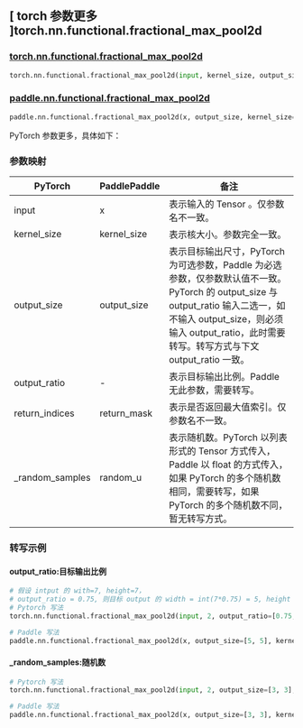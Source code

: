 ## [ torch 参数更多 ]torch.nn.functional.fractional_max_pool2d

### [torch.nn.functional.fractional_max_pool2d](https://pytorch.org/docs/stable/generated/torch.nn.functional.fractional_max_pool2d.html#torch-nn-functional-fractional-max-pool2d)

```python
torch.nn.functional.fractional_max_pool2d(input, kernel_size, output_size=None, output_ratio=None, return_indices=False, _random_samples=None)
```

### [paddle.nn.functional.fractional_max_pool2d](https://www.paddlepaddle.org.cn/documentation/docs/zh/develop/api/paddle/nn/functional/fractional_max_pool2d_cn.html)

```python
paddle.nn.functional.fractional_max_pool2d(x, output_size, kernel_size=None, random_u=None, return_mask=False, name=None)
```

PyTorch 参数更多，具体如下：

### 参数映射

| PyTorch       | PaddlePaddle | 备注                                                   |
| ------------- | ------------ | ------------------------------------------------------ |
| input         | x            | 表示输入的 Tensor 。仅参数名不一致。                        |
| kernel_size   | kernel_size  | 表示核大小。参数完全一致。                                 |
| output_size   | output_size  | 表示目标输出尺寸，PyTorch 为可选参数，Paddle 为必选参数，仅参数默认值不一致。PyTorch 的 output_size 与 output_ratio 输入二选一，如不输入 output_size，则必须输入 output_ratio，此时需要转写。转写方式与下文 output_ratio 一致。 |
| output_ratio  | -            | 表示目标输出比例。Paddle 无此参数，需要转写。                |
| return_indices | return_mask | 表示是否返回最大值索引。仅参数名不一致。                      |
| _random_samples | random_u   | 表示随机数。PyTorch 以列表形式的 Tensor 方式传入，Paddle 以 float 的方式传入，如果 PyTorch 的多个随机数相同，需要转写，如果 PyTorch 的多个随机数不同，暂无转写方式。  |

### 转写示例

#### output_ratio:目标输出比例

```python
# 假设 intput 的 with=7, height=7，
# output_ratio = 0.75, 则目标 output 的 width = int(7*0.75) = 5, height = int(7*0.75) = 5
# Pytorch 写法
torch.nn.functional.fractional_max_pool2d(input, 2, output_ratio=[0.75, 0.75], return_indices=True)

# Paddle 写法
paddle.nn.functional.fractional_max_pool2d(x, output_size=[5, 5], kernel_size=2, return_mask=True)
```

#### _random_samples:随机数

```python
# Pytorch 写法
torch.nn.functional.fractional_max_pool2d(input, 2, output_size=[3, 3], return_indices=True, _random_samples=torch.tensor([[[0.3, 0.3]]]))

# Paddle 写法
paddle.nn.functional.fractional_max_pool2d(x, output_size=[3, 3], kernel_size=2, return_mask=True, random_u=0.3)
```
